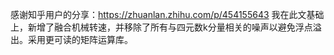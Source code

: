 感谢知乎用户的分享：https://zhuanlan.zhihu.com/p/454155643
我在此文基础上，新增了融合机械转速，并移除了所有与四元数k分量相关的噪声以避免浮点溢出。采用更可读的矩阵运算库。
